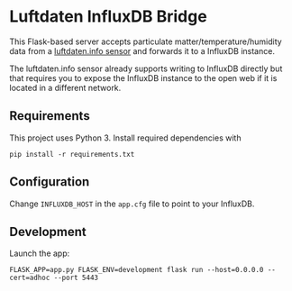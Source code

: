 # Luftdaten InfluxDB Bridge

This Flask-based server accepts particulate matter/temperature/humidity data from a [luftdaten.info sensor](https://luftdaten.info/en/construction-manual) and forwards it to a InfluxDB instance.

The luftdaten.info sensor already supports writing to InfluxDB directly but that requires you to expose the InfluxDB instance to the open web if it is located in a different network.

## Requirements

This project uses Python 3. Install required dependencies with

```shell
pip install -r requirements.txt
```

## Configuration

Change `INFLUXDB_HOST` in the `app.cfg` file to point to your InfluxDB.

## Development

Launch the app:

```shell
FLASK_APP=app.py FLASK_ENV=development flask run --host=0.0.0.0 --cert=adhoc --port 5443
```
